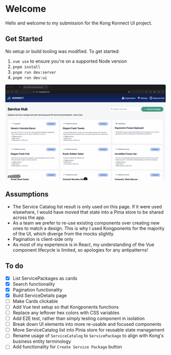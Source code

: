 # Welcome

Hello and welcome to my submission for the Kong Konnect UI project.

## Get Started

No setup or build tooling was modified. To get started: 

1. `nvm use` to ensure you're on a supported Node version
1. `pnpm install`
1. `pnpm run dev:server`
1. `pnpm run dev:ui`

![App demo](./docs/demo.gif)

## Assumptions

* The Service Catalog list result is only used on this page. If it were used elsewhere, I would have moved that state into a Pinia store to be shared across the app. 
* As a team we prefer to re-use existing components over creating new ones to match a design. This is why I used Kongponents for the majority of the UI, which diverge from the mocks slightly.
* Pagination is client-side only
* As most of my experience is in React, my understanding of the Vue component lifecycle is limited, so apologies for any antipatterns!

## To do

- [x] List ServicePackages as cards
- [x] Search functionality
- [x] Pagination functionality
- [x] Build ServiceDetails page
- [ ] Make Cards clickable
- [ ] Add Vue test setup so that Kongponents functions
- [ ] Replace any leftover hex colors with CSS variables
- [ ] Add E2E test, rather than simply testing component in isolation
- [ ] Break down UI elements into more re-usable and focused components
- [ ] Move ServiceCatalog list into Pinia store for reusable state management
- [ ] Rename usage of `ServiceCatalog` to `ServicePackage` to align with Kong's business entity terminology
- [ ] Add functionality for `Create Service Package` button